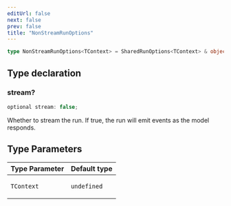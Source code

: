 ```yaml
---
editUrl: false
next: false
prev: false
title: "NonStreamRunOptions"
---
```


```ts
type NonStreamRunOptions<TContext> = SharedRunOptions<TContext> & object;
```

## Type declaration

### stream?

```ts
optional stream: false;
```

Whether to stream the run. If true, the run will emit events as the model responds.

## Type Parameters

<table>
<thead>
<tr>
<th>Type Parameter</th>
<th>Default type</th>
</tr>
</thead>
<tbody>
<tr>
<td>

`TContext`

</td>
<td>

`undefined`

</td>
</tr>
</tbody>
</table>
